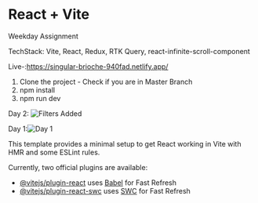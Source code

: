 # React + Vite
Weekday Assignment

TechStack: Vite, React, Redux, RTK Query, react-infinite-scroll-component

Live-:https://singular-brioche-940fad.netlify.app/

1. Clone the project - Check if you are in Master Branch
2. npm install
3. npm run dev

Day 2: ![Filters Added](https://github.com/NandaNxD/WeekDay/assets/65838540/c2dc4bb6-27e1-415b-bf26-b69eed5162e1)


Day 1:![Day 1](https://github.com/NandaNxD/WeekDay/assets/65838540/6843bc4f-7262-4d53-85bc-0e83f8ddc87d)

This template provides a minimal setup to get React working in Vite with HMR and some ESLint rules.

Currently, two official plugins are available:

- [@vitejs/plugin-react](https://github.com/vitejs/vite-plugin-react/blob/main/packages/plugin-react/README.md) uses [Babel](https://babeljs.io/) for Fast Refresh
- [@vitejs/plugin-react-swc](https://github.com/vitejs/vite-plugin-react-swc) uses [SWC](https://swc.rs/) for Fast Refresh
